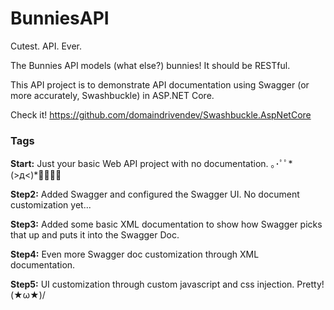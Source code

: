 # BunniesAPI
Cutest.  API.  Ever.

The Bunnies API models (what else?) bunnies!  It should be RESTful.

This API project is to demonstrate API documentation using Swagger (or more accurately, Swashbuckle) in ASP.NET Core.

Check it! https://github.com/domaindrivendev/Swashbuckle.AspNetCore

### Tags
**Start:** Just your basic Web API project with no documentation. ｡･ﾟﾟ*(>д<)*ﾟﾟ･｡

**Step2:** Added Swagger and configured the Swagger UI.  No document customization yet...

**Step3:** Added some basic XML documentation to show how Swagger picks that up and puts it into the Swagger Doc. 

**Step4:** Even more Swagger doc customization through XML documentation.

**Step5:** UI customization through custom javascript and css injection.  Pretty!  \(★ω★)/

